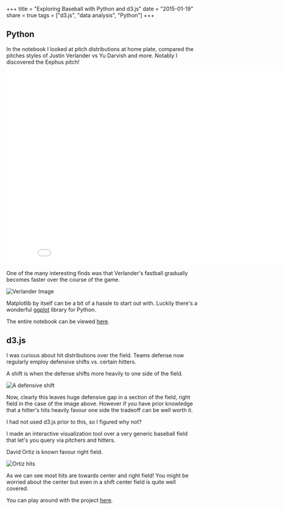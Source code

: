 +++
title = "Exploring Baseball with Python and d3.js"
date = "2015-01-19"
share = true
tags = ["d3.js", "data analysis", "Python"]
+++

## Python

In the notebook I looked at pitch distributions at home plate, compared the pitches styles of Justin Verlander vs Yu Darvish and more. Notably I discovered the Eephus pitch!

<iframe width="854" height="510" src="//www.youtube.com/embed/NGo4vlQnKzA" frameborder="0" allowfullscreen></iframe>

One of the many interesting finds was that Verlander's fastball gradually becomes faster over the course of the game.

![Verlander Image](/images/verlander.png)

Matplotlib by itself can be a bit of a hassle to start out with. Luckily there's a wonderful [ggplot](http://ggplot.yhathq.com/) library for Python.

The entire notebook can be viewed [here](http://nbviewer.ipython.org/github/domluna/pitches-and-pitchers/blob/master/Pitches%20and%20Pitchers.ipynb).

## d3.js

I was curious about hit distributions over the field. Teams defense now regularly employ defensive shifts vs. certain hitters.

A shift is when the defense shifts more heavily to one side of the field.

![A defensive shift](http://static6.businessinsider.com/image/4fbf998469beddcb5a000002/theres-a-revolution-going-on-in-how-baseball-teams-play-defense.jpg)

Now, clearly this leaves huge defensive gap in a section of the field, right field in the case of the image above. However if you have prior knowledge that a hitter's hits heavily favour one side the tradeoff can be well worth it.

I had not used d3.js prior to this, so I figured why not?

I made an interactive visualization tool over a very generic baseball field that let's you query via pitchers and hitters.

David Ortiz is known favour right field.

![Ortiz hits](/images/ortiz_hits.png)

As we can see most hits are towards center and right field! You might be worried about the center but even in a shift center field is quite well covered.

You can play around with the project [here](http://rocky-tor-8041.herokuapp.com/).
